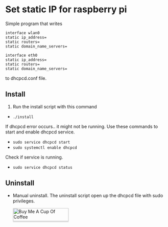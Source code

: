 # Set static IP for raspberry pi

Simple program that writes
```
interface wlan0
static ip_address= 
static routers= 
static domain_name_servers= 

interface eth0
static ip_address= 
static routers= 
static domain_name_servers= 
```
to dhcpcd.conf file.


## Install
1. Run the install script with this command 
- `./install`

If dhcpcd error occurs.. it might not be running. 
Use these commands to start and enable dhcpcd service.
- `sudo service dhcpcd start`
- `sudo systemctl enable dhcpcd`

Check if service is running.
- `sudo service dhcpcd status`



## Uninstall
- Manual uninstall.
The uninstall script open up the dhcpcd file with sudo privileges. 


	<a href="https://www.buymeacoffee.com/heggland" target="_blank"><img src="https://www.buymeacoffee.com/assets/img/custom_images/orange_img.png" alt="Buy Me A Cup Of 		Coffee" style="marin-top: 100px; height: 41px !important;width: 174px !important;box-shadow: 0px 3px 2px 0px rgba(190, 190, 190, 0.5) !important;-webkit-box-shadow: 0px 3px 2px 0px 		rgba(190, 190, 190, 0.5) !important;" ></a>
